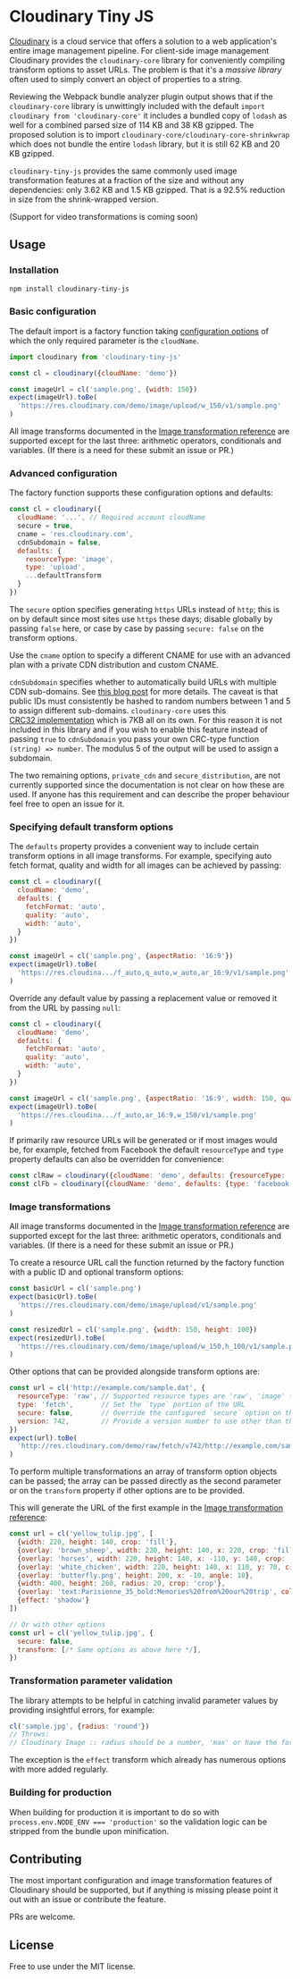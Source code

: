 # Cloudinary Tiny JS

[Cloudinary](http://cloudinary.com/) is a cloud service that offers a solution to 
a web application's entire image management pipeline. For client-side image management 
Cloudinary provides the `cloudinary-core` library for conveniently compiling transform 
options to asset URLs. The problem is that it's a *massive library* often used to 
simply convert an object of properties to a string.

Reviewing the Webpack bundle analyzer plugin output shows that if the `cloudinary-core`
library is unwittingly included with the default `import cloudinary from 'cloudinary-core'`
it includes a bundled copy of `lodash` as well for a combined parsed size of 114 KB and 
38 KB gzipped. The proposed solution is to import `cloudinary-core/cloudinary-core-shrinkwrap`
which does not bundle the entire `lodash` library, but it is still 62 KB and 20 KB gzipped.

`cloudinary-tiny-js` provides the same commonly used image transformation features
at a fraction of the size and without any dependencies: only 3.62 KB and 1.5 KB gzipped. 
That is a 92.5% reduction in size from the shrink-wrapped version.

(Support for video transformations is coming soon)

## Usage

### Installation

```bash
npm install cloudinary-tiny-js
```

### Basic configuration

The default import is a factory function taking 
[configuration options](http://cloudinary.com/documentation/node_additional_topics#configuration_options) 
of which the only required parameter is the `cloudName`. 

```javascript
import cloudinary from 'cloudinary-tiny-js'

const cl = cloudinary({cloudName: 'demo'})

const imageUrl = cl('sample.png', {width: 150})
expect(imageUrl).toBe(
  'https://res.cloudinary.com/demo/image/upload/w_150/v1/sample.png'
)
```

All image transforms documented in the 
[Image transformation reference](http://cloudinary.com/documentation/image_transformation_reference)
are supported except for the last three: arithmetic operators, conditionals and variables. 
(If there is a need for these submit an issue or PR.)

### Advanced configuration

The factory function supports these configuration options and defaults:

```javascript
const cl = cloudinary({
  cloudName: '...', // Required account cloudName
  secure = true,
  cname = 'res.cloudinary.com',
  cdnSubdomain = false,
  defaults: {
    resourceType: 'image',
    type: 'upload',
    ...defaultTransform
  }
})
```

The `secure` option specifies generating `https` URLs instead of `http`; this is on by 
default since most sites use `https` these days; disable globally by passing `false` here, 
or case by case by passing `secure: false` on the transform options.

Use the `cname` option to specify a different CNAME for use with an advanced plan with 
a private CDN distribution and custom CNAME.

`cdnSubdomain` specifies whether to automatically build URLs with multiple CDN sub-domains. 
See [this blog post](http://cloudinary.com/blog/reduce_site_load_time_with_multiple_cdn_sub_domains) 
for more details. The caveat is that public IDs must consistently be hashed to random numbers
between 1 and 5 to assign different sub-domains. `cloudinary-core` uses this  
[CRC32 implementation](http://locutus.io/php/strings/crc32/index.html) which is 7KB all on
its own. For this reason it is not included in this library and if you wish to enable this
feature instead of passing `true` to `cdnSubdomain` you pass your own CRC-type function
`(string) => number`. The modulus 5 of the output will be used to assign a subdomain.

The two remaining options, `private_cdn` and `secure_distribution`, are not currently 
supported since the documentation is not clear on how these are used. If anyone has this
requirement and can describe the proper behaviour feel free to open an issue for it.

### Specifying default transform options

The `defaults` property provides a convenient way to include certain transform options
in all image transforms. For example, specifying auto fetch format, quality and width for
all images can be achieved by passing:

```javascript
const cl = cloudinary({
  cloudName: 'demo',
  defaults: {
    fetchFormat: 'auto',
    quality: 'auto',
    width: 'auto',
  }
})

const imageUrl = cl('sample.png', {aspectRatio: '16:9'})
expect(imageUrl).toBe(
  'https://res.cloudina.../f_auto,q_auto,w_auto,ar_16:9/v1/sample.png'
)
```

Override any default value by passing a replacement value or removed it from the URL by
passing `null`:

```javascript
const cl = cloudinary({
  cloudName: 'demo',
  defaults: {
    fetchFormat: 'auto',
    quality: 'auto',
    width: 'auto',
  }
})

const imageUrl = cl('sample.png', {aspectRatio: '16:9', width: 150, quality: null})
expect(imageUrl).toBe(
  'https://res.cloudina.../f_auto,ar_16:9,w_150/v1/sample.png'
)
```

If primarily raw resource URLs will be generated or if most images would be, for example,
fetched from Facebook the default `resourceType` and `type` property defaults can also be
overridden for convenience:

```javascript
const clRaw = cloudinary({cloudName: 'demo', defaults: {resourceType: 'raw'})
const clFb = cloudinary({cloudName: 'demo', defaults: {type: 'facebook'})
``` 

### Image transformations

All image transforms documented in the 
[Image transformation reference](http://cloudinary.com/documentation/image_transformation_reference)
are supported except for the last three: arithmetic operators, conditionals and variables. 
(If there is a need for these submit an issue or PR.)

To create a resource URL call the function returned by the factory function with a public ID
and optional transform options:

```javascript
const basicUrl = cl('sample.png')
expect(basicUrl).toBe(
  'https://res.cloudinary.com/demo/image/upload/v1/sample.png'
)

const resizedUrl = cl('sample.png', {width: 150, height: 100})
expect(resizedUrl).toBe(
  'https://res.cloudinary.com/demo/image/upload/w_150,h_100/v1/sample.png'
)
```

Other options that can be provided alongside transform options are:

```javascript
const url = cl('http://example.com/sample.dat', {
  resourceType: 'raw', // Supported resource types are 'raw', 'image' (default) and 'video' (coming soon)
  type: 'fetch',       // Set the `type` portion of the URL
  secure: false,       // Override the configured `secure` option on this particular URL
  version: 742,        // Provide a version number to use other than the default 1
})
expect(url).toBe(
  'http://res.cloudinary.com/demo/raw/fetch/v742/http://example.com/sample.dat'
)
```

To perform multiple transformations an array of transform option objects can be passed; the
array can be passed directly as the second parameter or on the `transform` property if other
options are to be provided.

This will generate the URL of the first example in the 
[Image transformation reference](http://cloudinary.com/documentation/image_transformation_reference):

```javascript
const url = cl('yellow_tulip.jpg', [
  {width: 220, height: 140, crop: 'fill'},
  {overlay: 'brown_sheep', width: 220, height: 140, x: 220, crop: 'fill'},
  {overlay: 'horses', width: 220, height: 140, x: -110, y: 140, crop: 'fill'},
  {overlay: 'white_chicken', width: 220, height: 140, x: 110, y: 70, crop: 'fill'},
  {overlay: 'butterfly.png', height: 200, x: -10, angle: 10},
  {width: 400, height: 260, radius: 20, crop: 'crop'},
  {overlay: 'text:Parisienne_35_bold:Memories%20from%20our%20trip', color: '#990C47', y: 155},
  {effect: 'shadow'}
])

// Or with other options
const url = cl('yellow_tulip.jpg', {
  secure: false,
  transform: [/* Same options as above here */],
})
```

### Transformation parameter validation

The library attempts to be helpful in catching invalid parameter values by providing 
insightful errors, for example:

```javascript
cl('sample.jpg', {radius: 'round'})
// Throws:
// Cloudinary Image :: radius should be a number, 'max' or have the form x[:y[:z[:u]]], received: 'round'
```

The exception is the `effect` transform which already has numerous options with more added
regularly.

### Building for production

When building for production it is important to do so with 
`process.env.NODE_ENV === 'production'` so the validation logic can be stripped from the 
bundle upon minification.


## Contributing

The most important configuration and image transformation features of Cloudinary should 
be supported, but if anything is missing please point it out with an issue or contribute 
the feature.

PRs are welcome.


## License

Free to use under the MIT license.
